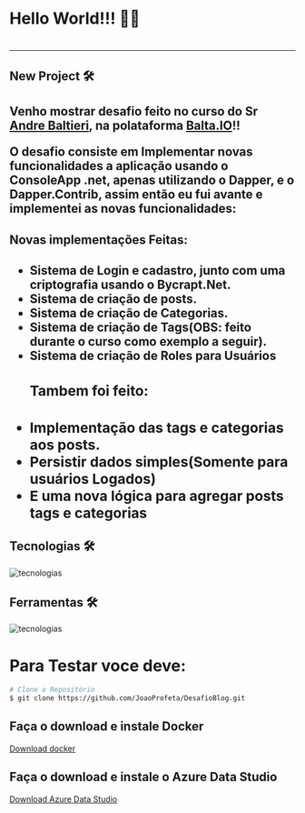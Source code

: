 <h1>  Hello World!!! 🫡🫡  <h1/>
<hr/>
<h2> New Project 🛠️ <h2/>
<p> Venho mostrar desafio feito no curso do Sr <a href="https://github.com/andrebaltieri">Andre Baltieri<a/>, na polataforma <a href="https://balta.io/">Balta.IO</a>!!</p>
<p> O desafio consiste em Implementar novas funcionalidades a aplicação usando o ConsoleApp .net, apenas utilizando o Dapper, e o Dapper.Contrib, assim então eu fui avante e implementei as novas funcionalidades:</p>
<h2>Novas implementações Feitas: <h2/>
<ul>
  <li>Sistema de Login e cadastro, junto com uma criptografia usando o Bycrapt.Net.</li>
  <li>Sistema de criação de posts.</li>
  <li>Sistema de criação de Categorias.</li>
  <li>Sistema de criação de Tags(OBS: feito durante o curso como exemplo a seguir).</li>
  <li>Sistema de criação de Roles para Usuários</li>
  <h3>Tambem foi feito:<h3/>
  <li>Implementação das tags e categorias aos posts.</li>
  <li>Persistir dados simples(Somente para usuários Logados)</li>
  <li>E uma nova lógica para agregar posts tags e categorias</li>
</ul>
<h2>Tecnologias 🛠️ </h2>
    <img align="center" alt="tecnologias" src="https://skillicons.dev/icons?i=dotnet,cs,">
<h2>Ferramentas 🛠️ </h2>
    <img align="center" alt="tecnologias" src="https://skillicons.dev/icons?i=vscode,azure,docker,powershell">
<h1>Para Testar voce deve: </h1>
    
```bash
# Clone o Repositório
$ git clone https://github.com/JoaoProfeta/DesafioBlog.git

```

## Faça o download e instale Docker
<a href="https://www.docker.com/">Download docker</a>

## Faça o download e instale o Azure Data Studio
<a href="https://learn.microsoft.com/pt-br/azure-data-studio/download-azure-data-studio?tabs=win-install%2Cwin-user-install%2Credhat-install%2Cwindows-uninstall%2Credhat-uninstall">Download Azure Data Studio<a/>



